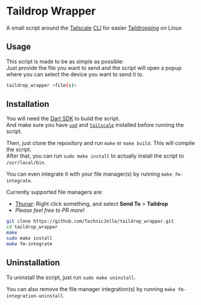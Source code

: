 # Taildrop Wrapper

A small script around the [Tailscale](https://tailscale.com/) [CLI](https://tailscale.com/kb/1080/cli)
for easier [Taildropping](https://tailscale.com/kb/1106/taildrop) on Linux

## Usage
This script is made to be as simple as possible:  
Just provide the file you want to send and the script will
open a popup where you can select the device you want to send it to.

```bash
taildrop_wrapper <file(s)>
```

## Installation
You will need the [Dart SDK](https://dart.dev/get-dart#install) to build the script.  
And make sure you have [`yad`](https://github.com/v1cont/yad) and
[`tailscale`](https://tailscale.com/download/linux) installed before running the script.

Then, just clone the repository and run `make` or `make build`. This will compile the script.  
After that, you can run `sudo make install` to actually install the script to `/usr/local/bin`.

You can even integrate it with your file manager(s) by running `make fm-integrate`.  

Currently supported file managers are:
- [Thunar](https://docs.xfce.org/xfce/thunar/start): Right click something, and select **Send To** > **Taildrop**
- _Please feel free to PR more!_

```bash
git clone https://github.com/TechnicJelle/taildrop_wrapper.git
cd taildrop_wrapper
make
sudo make install
make fm-integrate
```

## Uninstallation
To uninstall the script, just run `sudo make uninstall`.

You can also remove the file manager integration(s) by running `make fm-integration-uninstall`.
